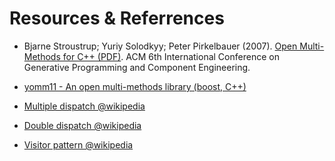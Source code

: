# Resources & Referrences

- Bjarne Stroustrup; Yuriy Solodkyy; Peter Pirkelbauer (2007). [Open Multi-Methods for C++ (PDF)](http://www.stroustrup.com/multimethods.pdf).
ACM 6th International Conference on Generative Programming and Component Engineering.  
- [yomm11 - An open multi-methods library (boost, C++)](http://www.yorel.be/mm/)  
  


- [Multiple dispatch @wikipedia](https://en.wikipedia.org/wiki/Multiple_dispatch)
- [Double dispatch @wikipedia](https://www.wikiwand.com/en/Double_dispatch)
- [Visitor pattern @wikipedia](https://www.wikiwand.com/en/Visitor_pattern)


<!--
### WebSites
### Papers
["Fast algorithms for compressed multi-method dispatch tables generation"](http://hal.inria.fr/docs/00/07/37/21/PDF/RR-2977.pdf) - Amiel, Dujardin and Simon's paper  
-->



